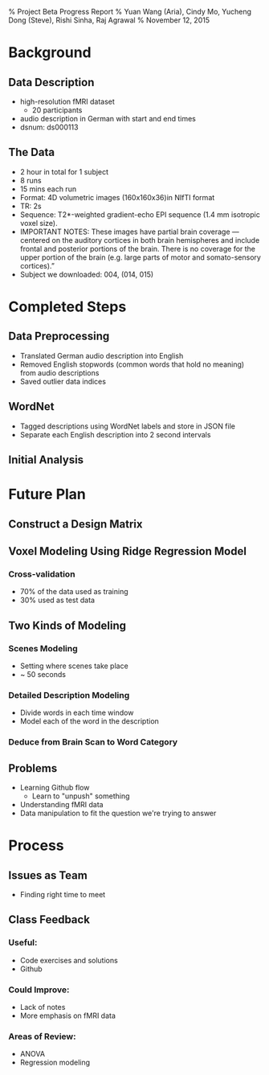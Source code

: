 % Project Beta Progress Report
% Yuan Wang (Aria), Cindy Mo, Yucheng Dong (Steve), Rishi Sinha, Raj Agrawal
% November 12, 2015

# Background

## Data Description
- high-resolution fMRI dataset 
  - 20 participants 
- audio description in German with start and end times
- dsnum: ds000113 

## The Data
- 2 hour in total for 1 subject 
- 8 runs 
- 15 mins each run
- Format: 4D volumetric images (160x160x36)in NIfTI format
- TR: 2s
- Sequence: T2*-weighted gradient-echo EPI sequence (1.4 mm isotropic voxel size). 
- IMPORTANT NOTES: These images have partial brain coverage — centered on the auditory cortices
 in both brain hemispheres and include frontal and posterior portions of the 
 brain. There is no coverage for the upper portion of the brain (e.g. large 
 parts of motor and somato-sensory cortices).”
- Subject we downloaded: 004, (014, 015)

# Completed Steps 

## Data Preprocessing 
- Translated German audio description into English 
- Removed English stopwords (common words that hold no meaning) 
  from audio descriptions 
- Saved outlier data indices 

## WordNet 
- Tagged descriptions using WordNet labels and store in JSON file 
- Separate each English description into 2 second intervals 

## Initial Analysis 

# Future Plan 

## Construct a Design Matrix 

## Voxel Modeling Using Ridge Regression Model 
### Cross-validation 
- 70% of the data used as training 
- 30% used as test data 

## Two Kinds of Modeling
### Scenes Modeling 
- Setting where scenes take place
- ~ 50 seconds 
### Detailed Description Modeling 
- Divide words in each time window 
- Model each of the word in the description 
### Deduce from Brain Scan to Word Category 

## Problems 
- Learning Github flow
  - Learn to "unpush" something 
- Understanding fMRI data 
- Data manipulation to fit the question we're trying to answer 

# Process 

## Issues as Team 
- Finding right time to meet

## Class Feedback 
### Useful: 
- Code exercises and solutions 
- Github 
### Could Improve: 
- Lack of notes 
- More emphasis on fMRI data 
### Areas of Review: 
- ANOVA 
- Regression modeling 

